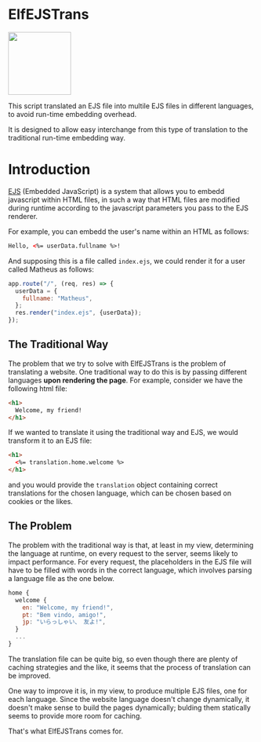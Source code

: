 # ElfEJSTrans

<img src="https://mjsaldanha.com/images/elf_icon.png" width="128" height="128">

This script translated an EJS file into multile EJS files in different languages, to avoid run-time embedding overhead.

It is designed to allow easy interchange from this type of translation to the traditional run-time embedding way.

# Introduction

[EJS](https://ejs.co/) (Embedded JavaScript) is a system that allows you to embedd javascript within HTML files, in such a way that HTML files are modified during runtime according to the javascript parameters you pass to the EJS renderer.

For example, you can embedd the user's name within an HTML as follows:
```html
Hello, <%= userData.fullname %>!
```
And supposing this is a file called `index.ejs`, we could render it for a user called Matheus as follows:
```js
app.route("/", (req, res) => {
  userData = {
    fullname: "Matheus",
  };
  res.render("index.ejs", {userData});
});
```

## The Traditional Way

The problem that we try to solve with ElfEJSTrans is the problem of translating a website. One traditional way to do this is by passing different languages **upon rendering the page**. For example, consider we have the following html file:
```html
<h1>
  Welcome, my friend!
</h1>
```
If we wanted to translate it using the traditional way and EJS, we would transform it to an EJS file:
```html
<h1>
  <%= translation.home.welcome %>
</h1>
```
and you would provide the `translation` object containing correct translations for the chosen language, which can be chosen based on cookies or the likes.

## The Problem

The problem with the traditional way is that, at least in my view, determining the language at runtime, on every request to the server, seems likely to impact performance. For every request, the placeholders in the EJS file will have to be filled with words in the correct language, which involves parsing a language file as the one below.
```js
home {
  welcome {
    en: "Welcome, my friend!",
    pt: "Bem vindo, amigo!",
    jp: "いらっしゃい、　友よ!",
  }
  ...
}
```
The translation file can be quite big, so even though there are plenty of caching strategies and the like, it seems that the process of translation can be improved.

One way to improve it is, in my view, to produce multiple EJS files, one for each language. Since the website language doesn't change dynamically, it doesn't make sense to build the pages dynamically; bulding them statically seems to provide more room for caching.

That's what ElfEJSTrans comes for.
